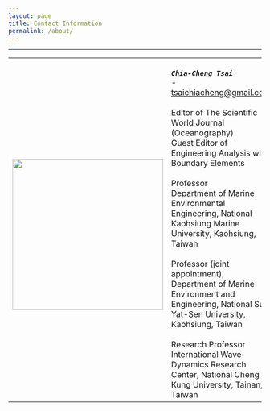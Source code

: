 ```yaml
---
layout: page
title: Contact Information
permalink: /about/
---
```


------
|    |         |
|:------:|------------|
| <br><img src="https://raw.githubusercontent.com/FiniteTsai/FiniteTsai.github.io/master/images/1551685289110.jpg" width="300"> | <br>***`Chia-Cheng Tsai`***<br> - tsaichiacheng@gmail.com<br><br>Editor of The Scientific World Journal (Oceanography)<br>Guest Editor of Engineering Analysis with Boundary Elements<br><br>Professor<br>Department of Marine Environmental Engineering, National Kaohsiung Marine University, Kaohsiung, Taiwan<br><br>Professor (joint appointment), Department of Marine Environment and Engineering, National Sun Yat-Sen University, Kaohsiung, Taiwan<br><br>Research Professor<br>International Wave Dynamics Research Center, National Cheng Kung University, Tainan, Taiwan |

